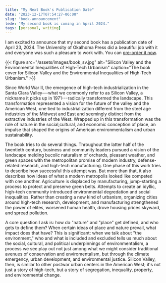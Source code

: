```yaml
---
title: "My Next Book's Publication Date"
date: "2023-12-17T07:54:27-06:00"
slug: "book-announcement"
lede: "My second book is coming in April 2024."
tags: [personal, writing]
---
```


I am excited to announce that my second book has a publication date of April 23, 2024. The University of Okalhoma Press did a beautiful job with it and everyone was such a pleasure to work with. You can [pre-order it now](https://www.oupress.com/9780806193748/silicon-valley-and-the-environmental-inequalities-of-high-tech-urbanism/).

{{< figure src="/assets/images/book_sv.jpg" alt="Silicon Valley and the Environmental Inequalities of High-Tech Urbanism" caption="The book cover for Silicon Valley and the Environmental Inequalities of High-Tech Urbanism." >}}

Since World War II, the emergence of high-tech industrialization in the Santa Clara Valley---what we commonly refer to as Silicon Valley, a nickname it picks up in 1971---radically transformed the landscape. This transformation represented a vision for the future of the valley and the American West, one tied to industrialization different from the steel age industries of the Midwest and East and seemingly distinct from the extractive industries of the West. Wrapped up in this transformation was the role of nature in the social,cultural, and economic conception of place, an impulse that shaped the origins of American environmentalism and urban sustainability.

The book tries to do several things. Throughout the latter half of the twentieth century, business and community leaders pursued a vision of the landscape melding bucolic naturalism of orchards, pleasant weather, and green spaces with the metropolitan promise of modern industry, defense-related research, and high-tech manufacturing. One phase of this work tries to describe how successful this attempt was. But more than that, it also describes how ideas of what a modern metropolis looked like competed with one another. Agriculture is displaced by manufacturing, jump-starting a process to protect and preserve green belts. Attempts to create an idyllic, high-tech community introduced environmental degredation and social inequalities. Rather than creating a new kind of urbanism, organizing cities around high-tech research, development, and manufacturing strengthened the power of elites, worsened human health, drove housing prices skyward, and spread pollution. 

A core question I ask is: how do "nature" and "place" get defined, and who gets to define them? When certain ideas of place and nature prevail, what impact does that have? This is significant: when we talk about "the environment," who and what is included and excluded tells us much about the social, cultural, and political underpinnings of environmentalism, a process we see play out not just among what we might consider traditional avenues of conservation and enviromentalism, but through the climate emergency, urban development, and environmental justice. Silicon Valley, then, is similar to other postwar urban centers in the American West; it's not just a story of high-tech, but a story of segregation, inequality, property, and environmental change. 
